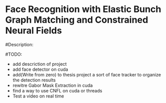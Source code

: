 # Face Recognition with Elastic Bunch Graph Matching and Constrained Neural Fields

#Description:

#TODO:
- add descriction of project
- add face detector on cuda
- add(Write from zero) to thesis project a sort of face tracker to organize the detection results
- rewitre Gabor Mask Extraction in cuda
- find a way to use CNFL on cuda or threads
- Test a video on real time 